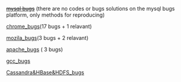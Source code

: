 
~~[mysql bugs](https://github.com/tanhuang01/bugstatics/blob/main/mysql_bugs.md)~~ (there are no codes or bugs solutions on the mysql bugs platform, only methods for reproducing)

[chrome_bugs](https://github.com/tanhuang01/bugstatics/blob/main/chromium_bugs.md)(17 bugs + 1 relavant)

[mozila_bugs](https://github.com/tanhuang01/bugstatics/blob/main/mozila_bugs.md)(3 bugs + 2 relavant)

[apache_bugs](https://github.com/tanhuang01/bugstatics/blob/main/apache_bugs.md) ( 3 bugs) 

[gcc_bugs](https://github.com/tanhuang01/bugstatics/blob/main/GCC_bugs.md)

[Cassandra&HBase&HDFS_bugs](https://github.com/tanhuang01/bugstatics/blob/main/Cassandra_Hbase_HDFS_bugs.md)

